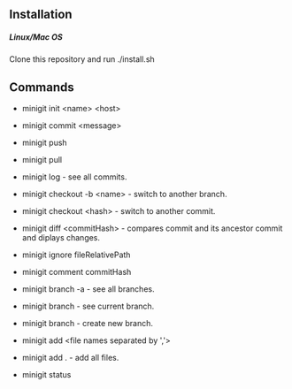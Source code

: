 ## Installation

##### Linux/Mac OS
Clone this repository and run ./install.sh

## Commands
 
* minigit init \<name> \<host>

* minigit commit \<message>

* minigit push

* minigit pull

* minigit log - see all commits.

* minigit checkout -b \<name> - switch to another branch.

* minigit checkout \<hash> - switch to another commit.

* minigit diff \<commitHash> - compares commit and its ancestor commit and diplays changes.

* minigit ignore fileRelativePath

* minigit comment commitHash

* minigit branch -a - see all branches.

* minigit branch - see current branch.

* minigit branch <name> - create new branch.

* minigit add <file names separated by ','>

* minigit add . - add all files.

* minigit status

